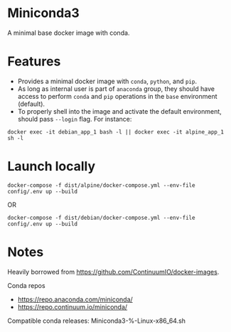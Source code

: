 # Miniconda3

A minimal base docker image with conda.

# Features

- Provides a minimal docker image with `conda`, `python`, and `pip`.
- As long as internal user is part of `anaconda` group, they should have access to perform `conda` and `pip` operations in the `base` environment (default).
- To properly shell into the image and activate the default environment, should pass `--login` flag. For instance:
```shell
docker exec -it debian_app_1 bash -l || docker exec -it alpine_app_1 sh -l
```

# Launch locally

```shell
docker-compose -f dist/alpine/docker-compose.yml --env-file config/.env up --build
```

OR

```shell
docker-compose -f dist/debian/docker-compose.yml --env-file config/.env up --build
```


# Notes

Heavily borrowed from https://github.com/ContinuumIO/docker-images.

Conda repos
- https://repo.anaconda.com/miniconda/
- https://repo.continuum.io/miniconda/

Compatible conda releases: Miniconda3-%-Linux-x86_64.sh
